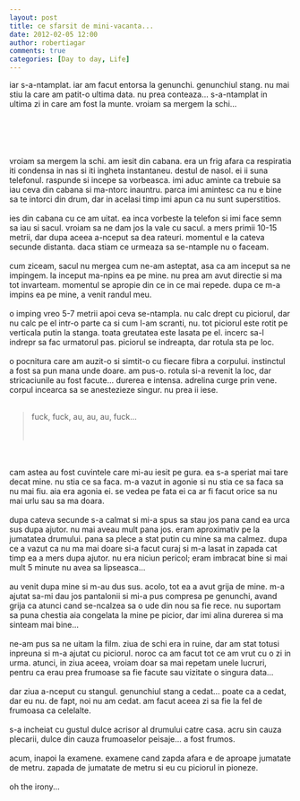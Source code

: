 ```yaml
---
layout: post
title: ce sfarsit de mini-vacanta...
date: 2012-02-05 12:00
author: robertiagar
comments: true
categories: [Day to day, Life]
---
```

iar s-a-ntamplat. iar am facut entorsa la genunchi. genunchiul stang. nu mai stiu la care am patit-o ultima data. nu prea conteaza... s-a-ntamplat in ultima zi in care am fost la munte. vroiam sa mergem la schi...<br /><br /><br /><br /><a name='more'></a><br /><br />vroiam sa mergem la schi. am iesit din cabana. era un frig afara ca respiratia iti condensa in nas si iti ingheta instantaneu. destul de nasol. ei ii suna telefonul. raspunde si incepe sa vorbeasca. imi aduc aminte ca trebuie sa iau ceva din cabana si ma-ntorc inauntru. parca imi amintesc ca nu e bine sa te intorci din drum, dar in acelasi timp imi apun ca nu sunt superstitios.<br /><br />ies din cabana cu ce am uitat. ea inca vorbeste la telefon si imi face semn sa iau si sacul. vroiam sa ne dam jos la vale cu sacul. a mers primii 10-15 metrii, dar dupa aceea a-nceput sa dea rateuri. momentul e la cateva secunde distanta. daca stiam ce urmeaza sa se-ntample nu o faceam.<br /><br />cum ziceam, sacul nu mergea cum ne-am asteptat, asa ca am inceput sa ne impingem. la inceput ma-npins ea pe mine. nu prea am avut directie si ma tot invarteam. momentul se apropie din ce in ce mai repede. dupa ce m-a impins ea pe mine, a venit randul meu.<br /><br />o imping vreo 5-7 metrii apoi ceva se-ntampla. nu calc drept cu piciorul, dar nu calc pe el intr-o parte ca si cum l-am scranti, nu. tot piciorul este rotit pe verticala putin la stanga. toata greutatea este lasata pe el. incerc sa-l indrepr sa fac urmatorul pas. piciorul se indreapta, dar rotula sta pe loc.<br /><br />o pocnitura care am auzit-o si simtit-o cu fiecare fibra a corpului. instinctul a fost sa pun mana unde doare. am pus-o. rotula si-a revenit la loc, dar stricaciunile au fost facute... durerea e intensa. adrelina curge prin vene. corpul incearca sa se anestezieze singur. nu prea ii iese.<br /><br /><blockquote>fuck, fuck, au, au, au, fuck...<br /><br /><br /></blockquote><br /><br />cam astea au fost cuvintele care mi-au iesit pe gura. ea s-a speriat mai tare decat mine. nu stia ce sa faca. m-a vazut in agonie si nu stia ce sa faca sa nu mai fiu. aia era agonia ei. se vedea pe fata ei ca ar fi facut orice sa nu mai urlu sau sa ma doara.<br /><br />dupa cateva secunde s-a calmat si mi-a spus sa stau jos pana cand ea urca sus dupa ajutor. nu mai aveau mult pana jos. eram aproximativ pe la jumatatea drumului. pana sa plece a stat putin cu mine sa ma calmez. dupa ce a vazut ca nu ma mai doare si-a facut curaj si m-a lasat in zapada cat timp ea a mers dupa ajutor. nu era niciun pericol; eram imbracat bine si mai mult 5 minute nu avea sa lipseasca...<br /><br />au venit dupa mine si m-au dus sus. acolo, tot ea a avut grija de mine. m-a ajutat sa-mi dau jos pantalonii si mi-a pus compresa pe genunchi, avand grija ca atunci cand se-ncalzea sa o ude din nou sa fie rece. nu suportam sa puna chestia aia congelata la mine pe picior, dar imi alina durerea si ma sinteam mai bine...<br /><br />ne-am pus sa ne uitam la film. ziua de schi era in ruine, dar am stat totusi inpreuna si m-a ajutat cu piciorul. noroc ca am facut tot ce am vrut cu o zi in urma. atunci, in ziua aceea, vroiam doar sa mai repetam unele lucruri, pentru ca erau prea frumoase sa fie facute sau vizitate o singura data...<br /><br />dar ziua a-nceput cu stangul. genunchiul stang a cedat... poate ca a cedat, dar eu nu. de fapt, noi nu am cedat. am facut aceea zi sa fie la fel de frumoasa ca celelalte.<br /><br />s-a incheiat cu gustul dulce acrisor al drumului catre casa. acru sin cauza plecarii, dulce din cauza frumoaselor peisaje... a fost frumos.<br /><br />acum, inapoi la examene. examene cand zapda afara e de aproape jumatate de metru. zapada de jumatate de metru si eu cu piciorul in pioneze.<br /><br />oh the irony...

